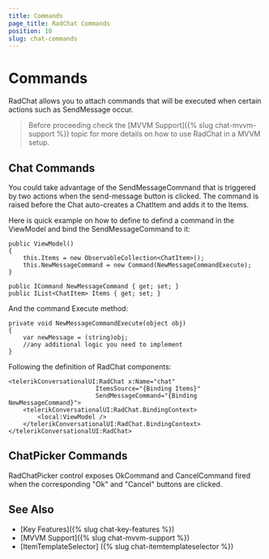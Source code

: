 ```yaml
---
title: Commands
page_title: RadChat Commands
position: 10
slug: chat-commands
---
```


# Commands #

RadChat allows you to attach commands that will be executed when certain actions such as SendMessage occur. 

>Before proceeding check the [MVVM Support]({% slug chat-mvvm-support %}) topic for more details on how to use RadChat in a MVVM setup.

## Chat Commands

You could take advantage of the SendMessageCommand that is triggered by two actions  when the send-message button is clicked. The command is raised before the Chat auto-creates a ChatItem and adds it to the Items. 

Here is quick example on how to define to defind a command in the ViewModel and bind the SendMessageCommand to it:

	public ViewModel()
	{         
		this.Items = new ObservableCollection<ChatItem>();
		this.NewMessageCommand = new Command(NewMessageCommandExecute);
	}
	
	public ICommand NewMessageCommand { get; set; }
	public IList<ChatItem> Items { get; set; }
	
And the command Execute method:

	private void NewMessageCommandExecute(object obj)
	{
		var newMessage = (string)obj;
		//any additional logic you need to implement
	}
	
Following the definition of RadChat components:
	
	<telerikConversationalUI:RadChat x:Name="chat"                                 
                            ItemsSource="{Binding Items}"                            
                            SendMessageCommand="{Binding NewMessageCommand}">  
		<telerikConversationalUI:RadChat.BindingContext>
			<local:ViewModel />
		</telerikConversationalUI:RadChat.BindingContext>
	</telerikConversationalUI:RadChat>

## ChatPicker Commands

RadChatPicker control exposes OkCommand and CancelCommand fired when the corresponding "Ok" and "Cancel" buttons are clicked.

## See Also

- [Key Features]({% slug chat-key-features %})
- [MVVM Support]({% slug chat-mvvm-support %})
- [ItemTemplateSelector] ({% slug chat-itemtemplateselector %})